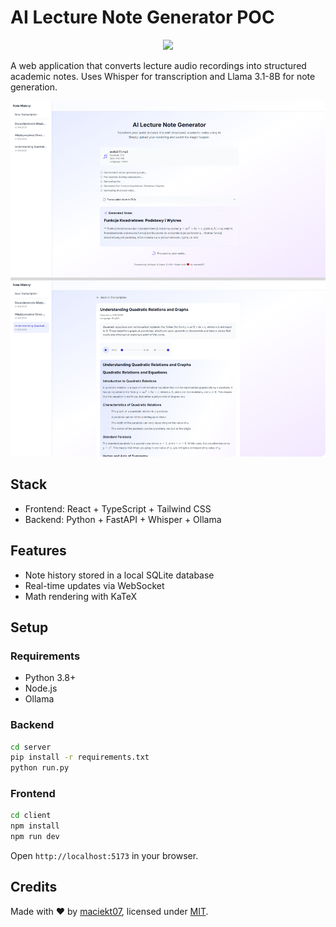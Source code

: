 # AI Lecture Note Generator POC

<p align="center">
<img src="https://go-skill-icons.vercel.app/api/icons?i=py,fastapi,sqlite,ollama,chatgpt,react,typescript,vite,zustand,tailwindcss" />
</p>

A web application that converts lecture audio recordings into structured academic notes. Uses Whisper for transcription and Llama 3.1-8B for note generation.

![App Preview](preview.png)

## Stack

- Frontend: React + TypeScript + Tailwind CSS
- Backend: Python + FastAPI + Whisper + Ollama

## Features

- Note history stored in a local SQLite database
- Real-time updates via WebSocket
- Math rendering with KaTeX

## Setup

### Requirements

- Python 3.8+
- Node.js
- Ollama

### Backend

```bash
cd server
pip install -r requirements.txt
python run.py
```

### Frontend

```bash
cd client
npm install
npm run dev
```

Open `http://localhost:5173` in your browser.

## Credits

Made with ❤️ by [maciekt07](https://github.com/maciekt07), licensed under [MIT](https://github.com/maciekt07/Lecture-Note-Generator-POC/blob/main/LICENSE).
